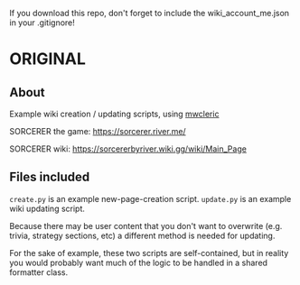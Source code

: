 If you download this repo, don't forget to include the wiki_account_me.json in your .gitignore!



# ORIGINAL

## About
Example wiki creation / updating scripts, using [mwcleric](https://github.com/RheingoldRiver/mwcleric)

SORCERER the game: https://sorcerer.river.me/

SORCERER wiki: https://sorcererbyriver.wiki.gg/wiki/Main_Page

## Files included

<code>create.py</code> is an example new-page-creation script.
<code>update.py</code> is an example wiki updating script.

Because there may be user content that you don't want to overwrite (e.g. trivia, strategy sections, etc) a different method is needed for updating.

For the sake of example, these two scripts are self-contained, but in reality you would probably want much of the logic to be handled in a shared formatter class.
